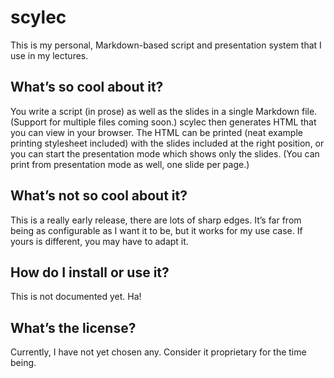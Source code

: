 # scylec

This is my personal, Markdown-based script and presentation system that I use in my lectures.

## What’s so cool about it?

You write a script (in prose) as well as the slides in a single Markdown file. (Support for multiple files coming soon.) scylec then generates HTML that you can view in your browser. The HTML can be printed (neat example printing stylesheet included) with the slides included at the right position, or you can start the presentation mode which shows only the slides. (You can print from presentation mode as well, one slide per page.)

## What’s not so cool about it?

This is a really early release, there are lots of sharp edges. It’s far from being as configurable as I want it to be, but it works for my use case. If yours is different, you may have to adapt it.

## How do I install or use it?

This is not documented yet. Ha!

## What’s the license?

Currently, I have not yet chosen any. Consider it proprietary for the time being.
